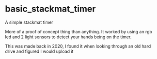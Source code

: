 # basic_stackmat_timer
A simple stackmat timer

More of a proof of concept thing than anything. It worked by using an rgb led and 2 light sensors to detect your hands being on the timer.

This was made back in 2020, I found it when looking through an old hard drive and figured I would upload it
